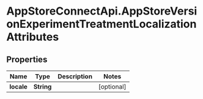 # AppStoreConnectApi.AppStoreVersionExperimentTreatmentLocalizationAttributes

## Properties

Name | Type | Description | Notes
------------ | ------------- | ------------- | -------------
**locale** | **String** |  | [optional] 


